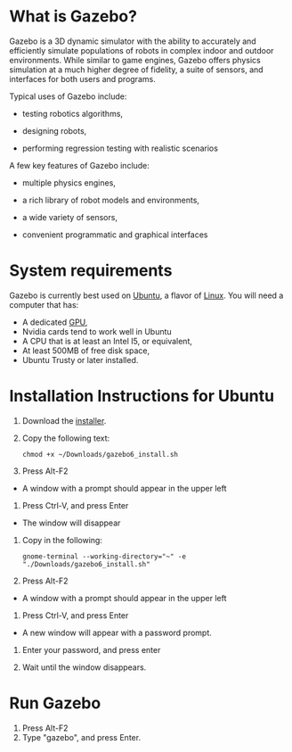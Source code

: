 # What is Gazebo? #

Gazebo is a 3D dynamic simulator with the ability to accurately and
efficiently simulate populations of robots in complex indoor and outdoor
environments. While similar to game engines, Gazebo offers physics
simulation at a much higher degree of fidelity, a suite of sensors, and
interfaces for both users and programs.

Typical uses of Gazebo include:

* testing robotics algorithms,

* designing robots,

* performing regression testing with realistic scenarios

A few key features of Gazebo include: 

* multiple physics engines,

* a rich library of robot models and environments,
 
* a wide variety of sensors,

* convenient programmatic and graphical interfaces

# System requirements #

Gazebo is currently best used on [Ubuntu](http://www.ubuntu.com/download), a flavor of [Linux](https://en.wikipedia.org/wiki/Linux). You will need a computer that has:

* A dedicated [GPU](https://en.wikipedia.org/wiki/Graphics_processing_unit),
 * Nvidia cards tend to work well in Ubuntu
* A CPU that is at least an Intel I5, or equivalent,
* At least 500MB of free disk space,
* Ubuntu Trusty or later installed.

# Installation Instructions for Ubuntu #

1. Download the [installer](http://osrf-distributions.s3.amazonaws.com/gazebo/gazebo6_install.sh).

1. Copy the following text:

    ```
    chmod +x ~/Downloads/gazebo6_install.sh
    ```

1. Press Alt-F2
  * A window with a prompt should appear in the upper left

1. Press Ctrl-V, and press Enter
  * The window will disappear
 
1. Copy in the following:

    ```
    gnome-terminal --working-directory="~" -e "./Downloads/gazebo6_install.sh"
    ```

1. Press Alt-F2
  * A window with a prompt should appear in the upper left

1. Press Ctrl-V, and press Enter
  * A new window will appear with a password prompt.

1. Enter your password, and press enter

1. Wait until the window disappears.

# Run Gazebo #

1. Press Alt-F2
2. Type "gazebo", and press Enter.
